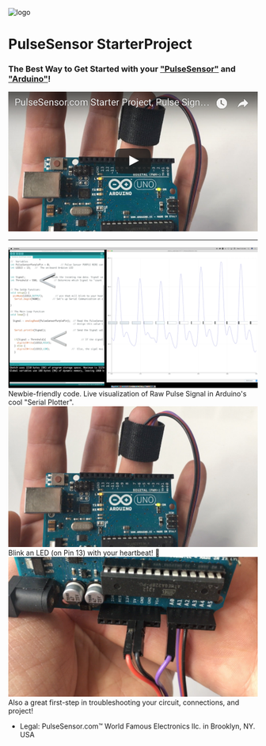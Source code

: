 ![logo](https://avatars0.githubusercontent.com/u/7002937?v=3&s=200)
# PulseSensor  StarterProject
### The Best Way to Get Started with your <a href="http://www.pulsesensor.com"> "PulseSensor"</a> and <a href="http://arduino.cc/"> "Arduino"</a>! 

[![Alt text](video-play.png)](https://www.youtube.com/watch?v=82T_zBZQkOE)


---------------------------------------------------------------------------------
![ScreenShot](screenshot-threshold-arrows.png)
Newbie-friendly code.   Live visualization of Raw Pulse Signal in Arduino's cool "Serial Plotter".
![Arduino PulseSensor](Arduino-LEDonPin13-PulseSensor-Pic.jpg)
Blink an LED (on Pin 13) with your heartbeat!  💓
![Arduino PulseSensor](connections.png)
Also a great first-step in troubleshooting your circuit, connections, and project!




* Legal:  PulseSensor.com™ World Famous Electronics llc. in Brooklyn, NY. USA
